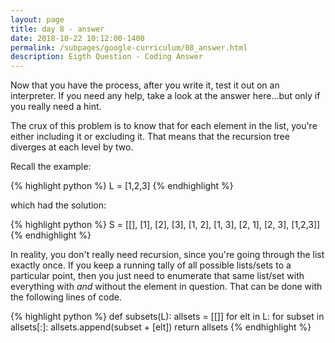 ```yaml
---
layout: page
title: day 8 - answer
date: 2018-10-22 10:12:00-1400
permalink: /subpages/google-curriculum/08_answer.html
description: Eigth Question - Coding Answer
---
```


Now that you have the process, after you write it, test it out on an interpreter. If you need any help, take a look at the answer here...but only if you really need a hint.

The crux of this problem is to know that for each element in the list, you're either including it or excluding it. That means that the recursion tree diverges at each level by two.

Recall the example:

{% highlight python %} 
L = [1,2,3] 
{% endhighlight %}

which had the solution:

{% highlight python %} 
S = [[], [1], [2], [3], [1, 2], [1, 3],
     [2, 1], [2, 3], [1,2,3]]
{% endhighlight %}

In reality, you don't really need recursion, since you're going through the list exactly once. If you keep a running tally of all possible lists/sets to a particular point, then you just need to enumerate that same list/set with everything with *and* without the element in question. That can be done with the following lines of code.

{% highlight python %} 
def subsets(L):
    allsets = [[]]
    for elt in L:
        for subset in allsets[:]:
             allsets.append(subset + [elt])
    return allsets
{% endhighlight %}
